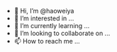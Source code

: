 - 👋 Hi, I’m @haoweiya
- 👀 I’m interested in ...
- 🌱 I’m currently learning ...
- 💞️ I’m looking to collaborate on ...
- 📫 How to reach me ...

<!---
haoweiya/haoweiya is a ✨ special ✨ repository because its `README.md` (this file) appears on your GitHub profile.
You can click the Preview link to take a look at your changes.
--->

